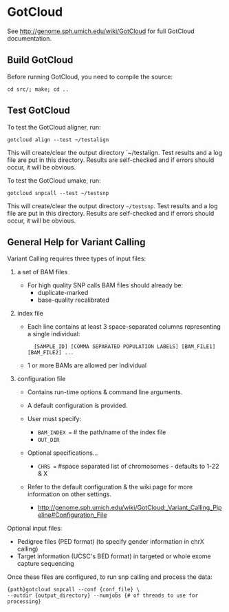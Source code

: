 
GotCloud
========
See <http://genome.sph.umich.edu/wiki/GotCloud> for full GotCloud documentation.

Build GotCloud
--------------
Before running GotCloud, you need to compile the source:

    cd src/; make; cd ..

Test GotCloud
-------------
To test the GotCloud aligner, run:

    gotcloud align --test ~/testalign

This will create/clear the output directory `~/testalign.
Test results and a log file are put in this directory.
Results are self-checked and if errors should occur, it will be obvious.

To test the GotCloud umake, run:

    gotcloud snpcall --test ~/testsnp

This will create/clear the output directory `~/testsnp`.
Test results and a log file are put in this directory.
Results are self-checked and if errors should occur, it will be obvious.



General Help for Variant Calling
--------------------------------

Variant Calling requires three types of input files:

1. a set of BAM files
    - For high quality SNP calls BAM files should already be:
        - duplicate-marked 
        - base-quality recalibrated

2. index file
    - Each line contains at least 3 space-separated columns representing a single individual:

            [SAMPLE_ID] [COMMA SEPARATED POPULATION LABELS] [BAM_FILE1] [BAM_FILE2] ...

    - 1 or more BAMs are allowed per individual

3. configuration file
    - Contains run-time options & command line arguments.  
    - A default configuration is provided.
    - User must specify:
        - `BAM_INDEX =`   # the path/name of the index file
        - `OUT_DIR`

    - Optional specifications...
        - `CHRS =` #space separated list of chromosomes - defaults to 1-22 & X

    - Refer to the default configuration & the wiki page for more information on other settings.
        - <http://genome.sph.umich.edu/wiki/GotCloud:_Variant_Calling_Pipeline#Configuration_File>

Optional input files:

- Pedigree files (PED format) (to specify gender information in chrX calling)
- Target information (UCSC's BED format) in targeted or whole exome capture sequencing

Once these files are configured, to run snp calling and process the data:

    {path}gotcloud snpcall --conf {conf_file} \
    --outdir {output_directory} --numjobs {# of threads to use for processing}

